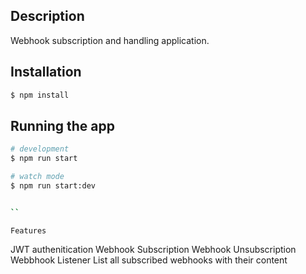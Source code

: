 ## Description

Webhook subscription and handling application.

## Installation

```bash
$ npm install
```

## Running the app

```bash
# development
$ npm run start

# watch mode
$ npm run start:dev


``
```

`Features`

JWT authenitication
Webhook Subscription
Webhook Unsubscription
Webbhook Listener
List all subscribed webhooks with their content
